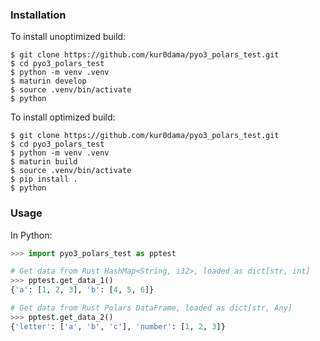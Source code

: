### Installation

To install unoptimized build:
```
$ git clone https://github.com/kur0dama/pyo3_polars_test.git
$ cd pyo3_polars_test
$ python -m venv .venv
$ maturin develop
$ source .venv/bin/activate
$ python
```

To install optimized build:
```
$ git clone https://github.com/kur0dama/pyo3_polars_test.git
$ cd pyo3_polars_test
$ python -m venv .venv
$ maturin build
$ source .venv/bin/activate
$ pip install .
$ python
```

### Usage

In Python:
```python
>>> import pyo3_polars_test as pptest

# Get data from Rust HashMap<String, i32>, loaded as dict[str, int]
>>> pptest.get_data_1()
{'a': [1, 2, 3], 'b': [4, 5, 6]}

# Get data from Rust Polars DataFrame, loaded as dict[str, Any]
>>> pptest.get_data_2()
{'letter': ['a', 'b', 'c'], 'number': [1, 2, 3]}
```